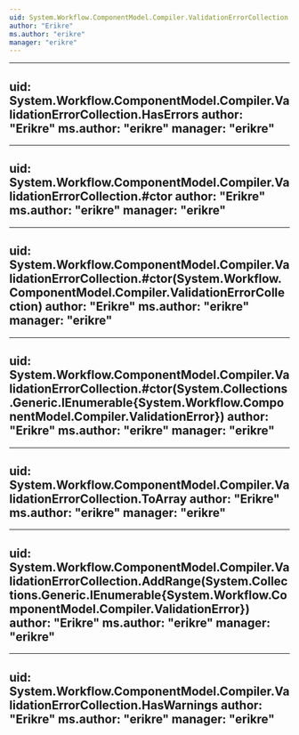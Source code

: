 ```yaml
---
uid: System.Workflow.ComponentModel.Compiler.ValidationErrorCollection
author: "Erikre"
ms.author: "erikre"
manager: "erikre"
---
```


---
uid: System.Workflow.ComponentModel.Compiler.ValidationErrorCollection.HasErrors
author: "Erikre"
ms.author: "erikre"
manager: "erikre"
---

---
uid: System.Workflow.ComponentModel.Compiler.ValidationErrorCollection.#ctor
author: "Erikre"
ms.author: "erikre"
manager: "erikre"
---

---
uid: System.Workflow.ComponentModel.Compiler.ValidationErrorCollection.#ctor(System.Workflow.ComponentModel.Compiler.ValidationErrorCollection)
author: "Erikre"
ms.author: "erikre"
manager: "erikre"
---

---
uid: System.Workflow.ComponentModel.Compiler.ValidationErrorCollection.#ctor(System.Collections.Generic.IEnumerable{System.Workflow.ComponentModel.Compiler.ValidationError})
author: "Erikre"
ms.author: "erikre"
manager: "erikre"
---

---
uid: System.Workflow.ComponentModel.Compiler.ValidationErrorCollection.ToArray
author: "Erikre"
ms.author: "erikre"
manager: "erikre"
---

---
uid: System.Workflow.ComponentModel.Compiler.ValidationErrorCollection.AddRange(System.Collections.Generic.IEnumerable{System.Workflow.ComponentModel.Compiler.ValidationError})
author: "Erikre"
ms.author: "erikre"
manager: "erikre"
---

---
uid: System.Workflow.ComponentModel.Compiler.ValidationErrorCollection.HasWarnings
author: "Erikre"
ms.author: "erikre"
manager: "erikre"
---
